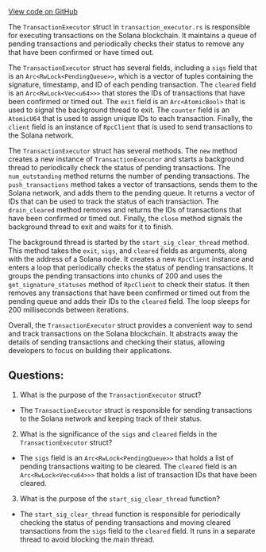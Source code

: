 
[View code on GitHub](https://github.com/solana-labs/solana/blob/master/client/src/transaction_executor.rs)

The `TransactionExecutor` struct in `transaction_executor.rs` is responsible for executing transactions on the Solana blockchain. It maintains a queue of pending transactions and periodically checks their status to remove any that have been confirmed or have timed out. 

The `TransactionExecutor` struct has several fields, including a `sigs` field that is an `Arc<RwLock<PendingQueue>>`, which is a vector of tuples containing the signature, timestamp, and ID of each pending transaction. The `cleared` field is an `Arc<RwLock<Vec<u64>>>` that stores the IDs of transactions that have been confirmed or timed out. The `exit` field is an `Arc<AtomicBool>` that is used to signal the background thread to exit. The `counter` field is an `AtomicU64` that is used to assign unique IDs to each transaction. Finally, the `client` field is an instance of `RpcClient` that is used to send transactions to the Solana network.

The `TransactionExecutor` struct has several methods. The `new` method creates a new instance of `TransactionExecutor` and starts a background thread to periodically check the status of pending transactions. The `num_outstanding` method returns the number of pending transactions. The `push_transactions` method takes a vector of transactions, sends them to the Solana network, and adds them to the pending queue. It returns a vector of IDs that can be used to track the status of each transaction. The `drain_cleared` method removes and returns the IDs of transactions that have been confirmed or timed out. Finally, the `close` method signals the background thread to exit and waits for it to finish.

The background thread is started by the `start_sig_clear_thread` method. This method takes the `exit`, `sigs`, and `cleared` fields as arguments, along with the address of a Solana node. It creates a new `RpcClient` instance and enters a loop that periodically checks the status of pending transactions. It groups the pending transactions into chunks of 200 and uses the `get_signature_statuses` method of `RpcClient` to check their status. It then removes any transactions that have been confirmed or timed out from the pending queue and adds their IDs to the `cleared` field. The loop sleeps for 200 milliseconds between iterations.

Overall, the `TransactionExecutor` struct provides a convenient way to send and track transactions on the Solana blockchain. It abstracts away the details of sending transactions and checking their status, allowing developers to focus on building their applications.
## Questions: 
 1. What is the purpose of the `TransactionExecutor` struct?
- The `TransactionExecutor` struct is responsible for sending transactions to the Solana network and keeping track of their status.

2. What is the significance of the `sigs` and `cleared` fields in the `TransactionExecutor` struct?
- The `sigs` field is an `Arc<RwLock<PendingQueue>>` that holds a list of pending transactions waiting to be cleared. The `cleared` field is an `Arc<RwLock<Vec<u64>>>` that holds a list of transaction IDs that have been cleared.

3. What is the purpose of the `start_sig_clear_thread` function?
- The `start_sig_clear_thread` function is responsible for periodically checking the status of pending transactions and moving cleared transactions from the `sigs` field to the `cleared` field. It runs in a separate thread to avoid blocking the main thread.